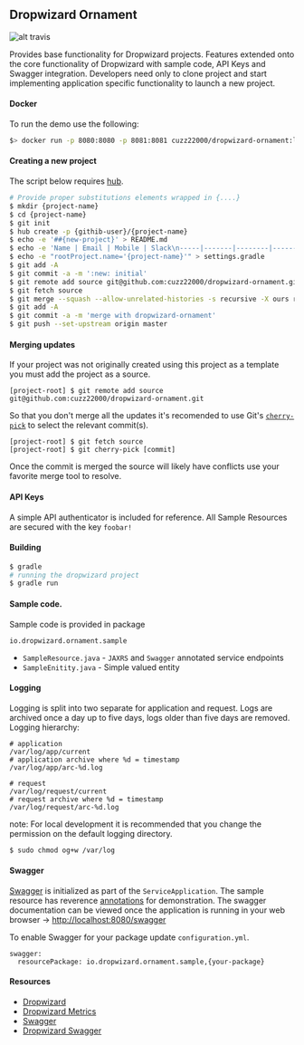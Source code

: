 ## Dropwizard Ornament

![alt travis](https://travis-ci.org/cuzz22000/dropwizard-ornament.svg?branch=master)

Provides base functionality for Dropwizard projects. Features extended onto the core functionality of Dropwizard with sample code, API Keys and Swagger integration. Developers need only to clone project and start implementing application specific functionality to launch a new project.

#### Docker
To run the demo use the following:

```bash
$> docker run -p 8080:8080 -p 8081:8081 cuzz22000/dropwizard-ornament:latest
```

#### Creating a new project

The script below requires [hub](https://github.com/github/hub).

```bash
# Provide proper substitutions elements wrapped in {....}
$ mkdir {project-name}
$ cd {project-name}
$ git init
$ hub create -p {githib-user}/{project-name}
$ echo -e '##{new-project}' > README.md
$ echo -e 'Name | Email | Mobile | Slack\n-----|-------|--------|------\n{your-name} | {email} | {cell-#} | {slack-username}' > OWNERS.md 
$ echo -e "rootProject.name='{project-name}'" > settings.gradle
$ git add -A
$ git commit -a -m ':new: initial'
$ git remote add source git@github.com:cuzz22000/dropwizard-ornament.git
$ git fetch source
$ git merge --squash --allow-unrelated-histories -s recursive -X ours remotes/source/master
$ git add -A
$ git commit -a -m 'merge with dropwizard-ornament'
$ git push --set-upstream origin master

```

#### Merging updates
If your project was not originally created using this project as a template you must add the project as a source.
 ```
[project-root] $ git remote add source git@github.com:cuzz22000/dropwizard-ornament.git
 ```
So that you don't merge all the updates it's recomended to use Git's [`cherry-pick`](http://git-scm.com/docs/git-cherry-pick) to select the relevant commit(s). 

```
[project-root] $ git fetch source
[project-root] $ git cherry-pick [commit]
```
Once the commit is merged the source will likely have conflicts use your favorite merge tool to resolve.

#### API Keys
A simple API authenticator is included for reference. All Sample Resources are secured with the key `foobar!`


#### Building
```bash
$ gradle
# running the dropwizard project
$ gradle run
```

#### Sample code.
Sample code is provided in package 

`io.dropwizard.ornament.sample`

 * `SampleResource.java` - `JAXRS` and `Swagger` annotated service endpoints
 * `SampleEnitity.java` - Simple valued entity

#### Logging
Logging is split into two separate for application and request. Logs are archived once a day up to five days, logs older than five days are removed.
Logging hierarchy:

```
# application
/var/log/app/current
# application archive where %d = timestamp
/var/log/app/arc-%d.log

# request
/var/log/request/current
# request archive where %d = timestamp
/var/log/request/arc-%d.log 

```
note: For local development it is recommended that you change the permission on the default logging directory. 

```bash
$ sudo chmod og+w /var/log
```

#### Swagger
[Swagger](http://swagger.io/) is initialized as part of the `ServiceApplication`. The sample resource has reverence [annotations](https://github.com/swagger-api/swagger-core/wiki/Annotations) for demonstration. The swagger documentation can be viewed once the application is running in your web browser -> [http://localhost:8080/swagger](http://localhost:8080/swagger)

To enable Swagger for your package update `configuration.yml`.
```
swagger:
  resourcePackage: io.dropwizard.ornament.sample,{your-package}
```

#### Resources
 * [Dropwizard](http://www.dropwizard.io/)
 * [Dropwizard Metrics](https://dropwizard.github.io/metrics/3.1.0/)
 * [Swagger](http://swagger.io/)
 * [Dropwizard Swagger](https://github.com/federecio/dropwizard-swagger)

